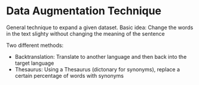 # Data Augmentation Technique

General technique to expand a given dataset.
Basic idea: Change the words in the text slighty without changing the meaning of the sentence
 
Two different methods:
 - Backtranslation: Translate to another language and then back into the target language
 - Thesaurus: Using a Thesaurus (dictonary for synonyms), replace a certain percentage of words with synonyms

